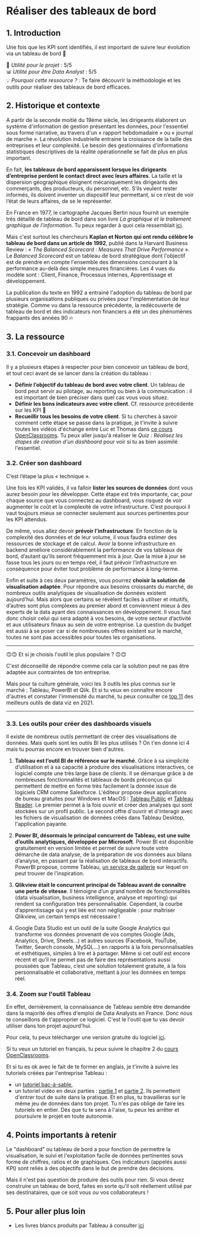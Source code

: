 # Réaliser des tableaux de bord

## 1. Introduction
Une fois que les KPI sont identifiés, il est important de suivre leur évolution via un tableau de bord 🎯

📌 *Utilité pour le projet* : 5/5<br/>
📊 *Utilité pour être Data Analyst* : 5/5<br/>
💡 *Pourquoi cette ressource ?* : Te faire découvrir la méthodologie et les outils pour réaliser des tableaux de bord efficaces.

## 2. Historique et contexte

A partir de la seconde moitié du 19ème siècle, les dirigeants élaborent un système d'information de gestion présentant les données, pour l'essentiel sous forme narrative, au travers d'un « rapport hebdomadaire » ou « journal de marche ». La révolution industrielle entraine la croissance de la taille des entreprises et leur complexité. Le besoin des gestionnaires d'informations statistiques descriptives de la réalité opérationnelle se fait de plus en plus important. 

En fait, **les  tableaux  de  bord apparaissent  lorsque  les  dirigeants  d’entreprise  perdent  le  contact  direct  avec  leurs  affaires**.  La  taille  et  la  dispersion  géographique  éloignent  mécaniquement  les  dirigeants  des  commerçants,  des  producteurs,  du  personnel,  etc.  S’ils  veulent  rester  informés,  ils  doivent  inventer  un  dispositif leur permettant, si ce n’est de voir l’état de leurs affaires, de se le représenter.

En France en 1977, le cartographe Jacques Bertin nous fournit un exemple très détaillé de tableau de bord dans son livre *La graphique et le traitement graphique de l'information*. Tu peux regarder à quoi cela ressemblait [ici](https://perceptible.fr/bertin/).

Mais c'est surtout les chercheurs **Kaplan et Norton qui ont rendu célèbre le tableau de bord dans un article de 1992**, publié dans la Harvard Business Review : « *The Balanced Scorecard : Measures That Drive Performance* ». Le *Balanced Scorecard*  est un tableau de bord stratégique dont l'objectif est de prendre en compte l'ensemble des dimensions concourant à la performance au-delà des simple mesures financières. Les 4 vues du modèle sont : Client, Finance, Processus internes, Apprentissage et développement.

La publication du texte en 1992 a entrainé l'adoption du tableau de bord par plusieurs organisations publiques ou privées pour l'implémentation de leur stratégie.
Comme vu dans la ressource précédente, la redécouverte de tableau de bord et des indicateurs non financiers a été un des phénomènes frappants des années 90 🔥


## 3. La ressource

### 3.1. Concevoir un dashboard

Il y a plusieurs étapes à respecter pour bien concevoir un tableau de bord, et tout ceci avant de se lancer dans la création du tableau :
- **Définir l’objectif du tableau de bord avec votre client**. Un tableau de bord peut servir au pilotage, au reporting ou bien à la communication : il est important de bien préciser dans quel cas vous vous situez.
- **Définir les bons indicateurs avec votre client**. Cf. ressource précédente sur les KPI 🤗
- **Recueillir tous les besoins de votre client**. Si tu cherches à savoir comment cette étape se passe dans la pratique, je t'invite à suivre toutes les vidéos d'échange entre Luc et Thomas dans [ce cours OpenClassrooms](https://openclassrooms.com/fr/courses/4525361-realisez-un-dashboard-avec-tableau/5728791-participez-a-une-reunion-d-analyse-de-besoins). Tu peux aller jusqu'à réaliser le *Quiz : Réalisez les étapes de création d'un dashboard* pour voir si tu as bien assimilé l'essentiel.

### 3.2. Créer son dashboard

C’est l’étape la plus « technique ». 

Une fois les KPI validés, il va falloir **lister les sources de données** dont vous aurez besoin pour les développer. Cette étape est très importante, car, pour chaque source que vous connectez au dashboard, vous risquez de voir augmenter le coût et la complexité de votre infrastructure. C’est pourquoi il vaut toujours mieux se connecter seulement aux sources pertinentes pour les KPI attendus.

De même, vous allez devoir **prévoir l'infrastructure**. En fonction de la complexité des données et de leur volume, il vous faudra estimer des ressources de stockage et de calcul. Avoir la bonne infrastructure en backend améliore considérablement la performance de vos tableaux de bord, d’autant qu’ils seront fréquemment mis à jour. Que la mise à jour se fasse tous les jours ou en temps réel, il faut prévoir l’infrastructure en conséquence pour éviter tout problème de performance à long-terme.

Enfin et suite à ces deux paramètres, vous pourrez **choisir la solution de visualisation adaptée**. Pour répondre aux besoins croissants du marché, de nombreux outils analytiques de visualisation de données existent aujourd’hui. Mais alors que certains se révèlent faciles à utiliser et intuitifs, d’autres sont plus complexes au premier abord et conviennent mieux à des experts de la data ayant des connaissances en développement. Il vous faut donc choisir celui qui sera adapté à vos besoins, de votre secteur d’activité et aux utilisateurs finaux au sein de votre entreprise. La question du budget est aussi à se poser car si de nombreuses offres existent sur le marché, toutes ne sont pas accessibles pour toutes les organisations. 

___

🙃🙃 Et si je choisis l'outil le plus populaire ? 🙃🙃

C'est déconseillé de répondre comme cela car la solution peut ne pas être adaptée aux contraintes de ton entreprise. 

Mais pour ta culture générale, voici les 3 outils les plus connus sur le marché : Tableau, PowerBI et Qlik. Et si tu veux en connaître encore d'autres et constater l'immensité du marché, tu peux consulter ce [top 11](https://superdatacamp.com/data-science/meilleurs-outils-de-visualisation/) des meilleurs outils de data viz en 2021.

___

### 3.3. Les outils pour créer des dashboards visuels

Il existe de nombreux outils permettant de créer des visualisations de données. Mais quels sont les outils BI les plus utilisés ? On t'en donne ici 4 mais tu pourras encore en trouver bien d'autres.

1. **Tableau est l’outil BI de référence sur le marché**. Grâce à sa simplicité d’utilisation et à sa capacité à produire des visualisations interactives, ce logiciel compte une très large base de clients. Il se démarque grâce à de nombreuses fonctionnalités et tableaux de bords préconçus qui permettent de mettre en forme très facilement la donnée issue de logiciels CRM comme Salesforce. L'éditeur propose deux applications de bureau gratuites pour Windows et MacOS : [Tableau Public](https://www.tableau.com/fr-fr/community/public) et [Tableau Reader](https://www.tableau.com/fr-fr/products/reader). Le premier permet à la fois ouvrir et créer des analyses qui sont stockées sur un profil public. Le second offre d'ouvrir et d'interagir avec les fichiers de visualisation de données créés dans Tableau Desktop, l'application payante.

2. **Power BI, désormais le principal concurrent de Tableau, est une suite d’outils analytiques, développée par Microsoft**. Power BI est disponible gratuitement en version limitée et permet de suivre toute votre démarche de data analyse, de la préparation de vos données aux bilans d’analyse, en passant par la réalisation de tableaux de bord interactifs. PowerBI propose, comme Tableau, [un service de gallerie](https://community.powerbi.com/t5/Data-Stories-Gallery/bd-p/DataStoriesGallery) sur lequel on peut trouver de l'inspiration.

3. **Qlikview était le concurrent principal de Tableau avant de connaître une perte de vitesse**. Il témoigne d’un grand nombre de fonctionnalités (data visualisation, business intelligence, analyse et reporting) qui rendent sa configuration très personnalisable. Cependant, la courbe d’apprentissage qui y est liée est non négligeable : pour maîtriser Qlikview, un certain temps est nécessaire !

4. Google Data Studio est un outil de la suite Google Analytics qui transforme vos données provenant de vos comptes Google (Ads, Analytics, Drive, Sheets…) et autres sources (Facebook, YouTube, Twitter, Search console, MySQL...) en rapports à la fois personnalisables et esthétiques, simples à lire et à partager. Même si cet outil est encore récent et qu’il ne permet pas de faire des représentations aussi poussées que Tableau, c’est une solution totalement gratuite, à la fois personnalisable et collaborative, mettant à jour les données en temps réel. 

### 3.4. Zoom sur l'outil Tableau

En effet, dernièrement, la connaissance de Tableau semble être demandée dans la majorité des offres d'emploi de Data Analysts en France. Donc nous te conseillons de t'approprier ce logiciel. C'est le l'outil que tu vas devoir utiliser dans ton projet aujourd'hui. 

Pour cela, tu peux télécharger une version gratuite du logiciel [ici](https://www.tableau.com/fr-fr/products/desktop/download).

Si tu veux un tutoriel en français, tu peux suivre le chapitre 2 du [cours OpenClassrooms](https://openclassrooms.com/fr/courses/4525361-realisez-un-dashboard-avec-tableau/5741176-selectionnez-votre-outil-de-dashboard).

Et si tu es ok avec le fait de te former en anglais, je t'invite à suivre les tutoriels créées par l'entreprise Tableau :
- un [tutoriel bac-à-sable](https://help.tableau.com/current/guides/get-started-tutorial/en-us/get-started-tutorial-home.htm), 
- un tutoriel vidéo en deux parties : [partie 1](https://www.tableau.com/learn/webinars/intro-tableau-desktop-part1-superstore#video) et [partie 2](https://www.tableau.com/learn/webinars/intro-tableau-desktop-part2-superstore). 
Ils permettent d'entrer tout de suite dans la pratique. Et en plus, tu travailleras sur le même jeu de données dans ton projet. Tu n'es pas obligé de faire les tutoriels en entier. Dès que tu te sens à l'aise, tu peux les arrêter et poursuivre le projet en toute autonomie.


## 4. Points importants à retenir
Le "dashboard" ou tableau de bord a pour fonction de permettre la visualisation, le suivi et l'exploitation facile de données pertinentes sous forme de chiffres, ratios et de graphiques. Ces indicateurs (appelés aussi KPI) sont reliés à des objectifs dans le but de prendre des décisions.

Mais il n'est pas question de produire des outils pour rien. Si vous devez construire un tableau de bord, faites en sorte qu'il soit réellement utilisé par ses destinataires, que ce soit vous ou vos collaborateurs ! 

## 5. Pour aller plus loin
- Les livres blancs produits par Tableau à consulter [ici](https://www.tableau.com/fr-fr/learn/whitepapers)
